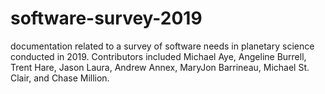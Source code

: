 # software-survey-2019

documentation related to a survey of software needs in planetary science 
conducted in 2019. Contributors included Michael Aye, Angeline Burrell, Trent Hare, 
Jason Laura, Andrew Annex, MaryJon Barrineau, Michael St. Clair, and Chase Million.
